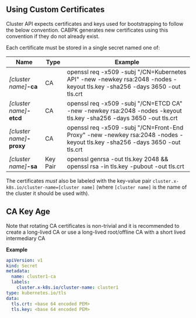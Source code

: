 ## Using Custom Certificates

Cluster API expects certificates and keys used for bootstrapping to follow the below convention. CABPK generates new certificates using this convention if they do not already exist.

Each certificate must be stored in a single secret named one of:

| Name                   | Type     | Example                                               |
| ---------------------- | -------- | ------------------------------------------------------------ |
| *[cluster name]***-ca**  | CA       | openssl req -x509 -subj "/CN=Kubernetes API" -new -newkey rsa:2048 -nodes -keyout tls.key -sha256 -days 3650 -out tls.crt |
| *[cluster name]***-etcd** | CA       | openssl req -x509 -subj "/CN=ETCD CA" -new -newkey rsa:2048 -nodes -keyout tls.key -sha256 -days 3650 -out tls.crt                                                          |
| *[cluster name]***-proxy** | CA       | openssl req -x509 -subj "/CN=Front-End Proxy" -new -newkey rsa:2048 -nodes -keyout tls.key -sha256 -days 3650 -out tls.crt                                                           |
| *[cluster name]***-sa**  | Key Pair | openssl genrsa -out tls.key 2048 && openssl rsa -in tls.key -pubout -out tls.crt |

The certificates *must* also be labeled with the key-value pair `cluster.x-k8s.io/cluster-name=[cluster name]` (where `[cluster name]` is the name of the cluster it should be used with).

<aside class="note warning">

<h1>CA Key Age</h1>

Note that rotating CA certificates is non-trivial and it is recommended to create a long-lived CA or use a long-lived root/offline CA with a short lived intermediary CA

</aside>

**Example**
```yaml
apiVersion: v1
kind: Secret
metadata:
  name: cluster1-ca
  labels:
    cluster.x-k8s.io/cluster-name: cluster1
type: kubernetes.io/tls
data:
  tls.crt: <base 64 encoded PEM>
  tls.key: <base 64 encoded PEM>
```
